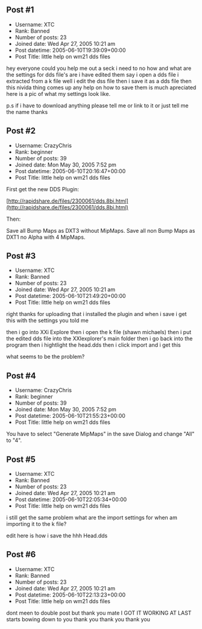 ## Post #1
- Username: XTC
- Rank: Banned
- Number of posts: 23
- Joined date: Wed Apr 27, 2005 10:21 am
- Post datetime: 2005-06-10T19:39:09+00:00
- Post Title: little help on wm21 dds files

hey everyone could you help me out a seck i need to no how and what are the settings for dds file's are i have edited them say i open a dds file i extracted from a k file well i edit the dss file then i save it as a dds file then this nivida thing comes up any help on how to save them is much apreciated here is a pic of what my settings look like.

p.s if i have to download anything please tell me or link to it or just tell me the name thanks
## Post #2
- Username: CrazyChris
- Rank: beginner
- Number of posts: 39
- Joined date: Mon May 30, 2005 7:52 pm
- Post datetime: 2005-06-10T20:16:47+00:00
- Post Title: little help on wm21 dds files

First get the new DDS Plugin:

[http://rapidshare.de/files/2300061/dds.8bi.html](http://rapidshare.de/files/2300061/dds.8bi.html)

Then:

Save all Bump Maps as DXT3 without MipMaps.
Save all non Bump Maps as DXT1 no Alpha with 4 MipMaps.
## Post #3
- Username: XTC
- Rank: Banned
- Number of posts: 23
- Joined date: Wed Apr 27, 2005 10:21 am
- Post datetime: 2005-06-10T21:49:20+00:00
- Post Title: little help on wm21 dds files

right thanks for uploading that i installed the plugin and when i save i get this with the settings you told me



then i go into XXi Explore then i open the k file (shawn michaels) then i put the edited dds file into the XXIexplorer's main folder then i go back into the program then i hightlight the head.dds then i click import and i get this



what seems to be the problem?
## Post #4
- Username: CrazyChris
- Rank: beginner
- Number of posts: 39
- Joined date: Mon May 30, 2005 7:52 pm
- Post datetime: 2005-06-10T21:55:23+00:00
- Post Title: little help on wm21 dds files

You have to select "Generate MipMaps" in the save Dialog  and change "All" to "4".
## Post #5
- Username: XTC
- Rank: Banned
- Number of posts: 23
- Joined date: Wed Apr 27, 2005 10:21 am
- Post datetime: 2005-06-10T22:05:34+00:00
- Post Title: little help on wm21 dds files

i still get the same problem what are the import settings for when am importing it to the k file?

edit here is how i save the hhh Head.dds
## Post #6
- Username: XTC
- Rank: Banned
- Number of posts: 23
- Joined date: Wed Apr 27, 2005 10:21 am
- Post datetime: 2005-06-10T22:13:23+00:00
- Post Title: little help on wm21 dds files

dont meen to double post but thank you mate I GOT IT WORKING AT LAST starts bowing down to you thank you thank you thank you
